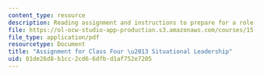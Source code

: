 ```yaml
---
content_type: resource
description: Reading assignment and instructions to prepare for a role-play exercise.
file: https://ol-ocw-studio-app-production.s3.amazonaws.com/courses/15-974-practical-leadership-fall-2004/01de26d8b1cc2cd66dfbd1af752e7205_3rd_assignmt.pdf
file_type: application/pdf
resourcetype: Document
title: "Assignment for Class Four \u2013 Situational Leadership"
uid: 01de26d8-b1cc-2cd6-6dfb-d1af752e7205
---
```

